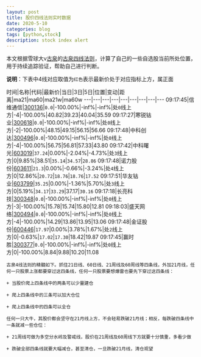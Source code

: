 ```yaml
---
layout: post
title: 股价四线法则实时数据
date: 2020-5-10
categories: blog
tags: [python,stock]
description: stock index alert
---
```



本文根据雪球大v[古泉](https://xueqiu.com/u/7148646888)的[古泉四线法则](https://xueqiu.com/7148646888/130498192)，计算了自己的一些自选股当前所处位置，用于持续追踪验证，帮助自己进行判断。

**说明**：下表中4线对应取值为`红色`表示最新价处于对应指标上方，属正面

时间|名称|代码|最新价|当日|3日|5日|位置|变动|距离|ma21|ma60|ma21w|ma60w
---|---|---|---|---|---|---|---|---
09:17:45|信维通信|[300136](https://xueqiu.com/S/SZ300136)|`0.0`|-100.00%|-inf%|-inf%|处`0`线上方|-4|-100.00%|40.82|39.23|40.04|35.59
09:17:27|寒锐钴业|[300618](https://xueqiu.com/S/SZ300618)|`0.0`|-100.00%|-inf%|-inf%|处`0`线上方|-2|-100.00%|48.15|49.15|56.15|56.66
09:17:48|中科创达|[300496](https://xueqiu.com/S/SZ300496)|`0.0`|-100.00%|-inf%|-inf%|处`0`线上方|-4|-100.00%|56.75|56.81|57.33|43.80
09:17:42|中科曙光|[603019](https://xueqiu.com/S/SH603019)|`37.24`|0.00%|-2.04%|-4.73%|处`3`线上方|0|9.85%|38.51|`35.14`|`34.57`|`28.86`
09:17:48|诺力股份|[603611](https://xueqiu.com/S/SH603611)|`21.3`|0.00%|-0.66%|-3.24%|处`4`线上方|0|12.86%|`20.72`|`18.76`|`18.76`|`17.52`
09:17:51|华友钴业|[603799](https://xueqiu.com/S/SH603799)|`35.25`|0.00%|-1.36%|5.70%|处`3`线上方|0|5.19%|`34.17`|`33.29`|37.17|`30.16`
09:17:18|长亮科技|[300348](https://xueqiu.com/S/SZ300348)|`0.0`|-100.00%|-inf%|-inf%|处`0`线上方|-3|-100.00%|15.78|15.74|15.80|12.81
09:18:03|盛天网络|[300494](https://xueqiu.com/S/SZ300494)|`0.0`|-100.00%|-inf%|-inf%|处`0`线上方|-4|-100.00%|14.29|13.86|13.95|13.06
09:17:48|金证股份|[600446](https://xueqiu.com/S/SH600446)|`17.97`|0.00%|3.78%|1.67%|处`2`线上方|0|-0.63%|`17.02`|`17.30`|18.42|19.87
09:17:45|赢时胜|[300377](https://xueqiu.com/S/SZ300377)|`0.0`|-100.00%|-inf%|-inf%|处`0`线上方|0|-100.00%|8.84|9.88|10.20|11.08

```
古泉4线法则的精髓如下。抓住21日线、60日线、21周线及60周线等四条线，外加21月线，任何一只股票上涨都要穿过这四条线，任何一只股票要想爆雷也要先下穿过这四条线：

+ 当股价爬上四条线中的两条可以少量建仓

+ 爬上四条线中的三条可以加大仓位

+ 爬上四条线中的四条可以全仓

任何一只大牛，其股价都会坚守在21月线上方，不会轻易跌破21月线；相反，每跌破四条线中一条就减一些仓位：

+ 21周线可做为多空分水岭及警戒线，股价在21周线及60周线下方就要十分慎重，多看少做

+ 跌破全部四条线就要大幅减仓，甚至清仓，一旦跌破21月线，清仓观望
```